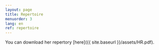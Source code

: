 ```yaml
---
layout: page
title: Repertoire
menuorder: 3
lang: en
ref: repertoire
---
```



You can download her repertory [here]({{ site.baseurl }}/assets/HR.pdf).

